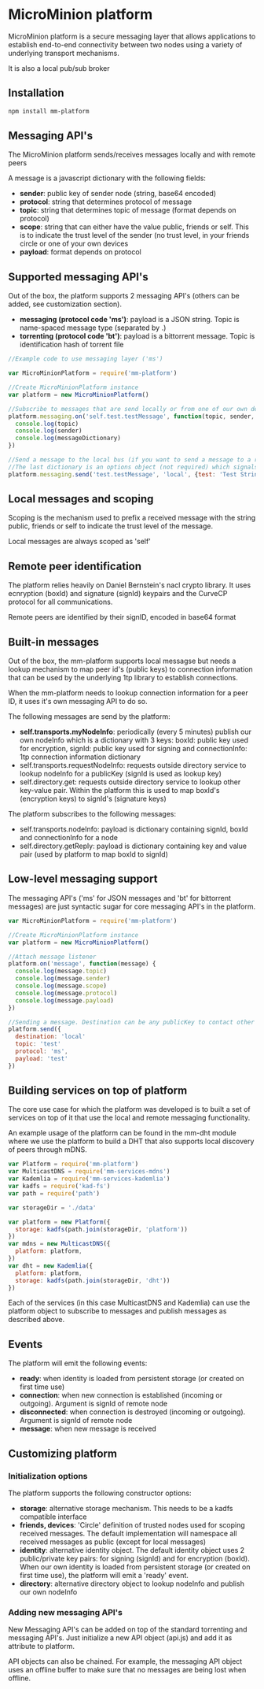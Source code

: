 # MicroMinion platform

MicroMinion platform is a secure messaging layer that allows applications to establish end-to-end connectivity between two nodes using a variety of underlying transport mechanisms.

It is also a local pub/sub broker

## Installation

```bash
npm install mm-platform
```

## Messaging API's

The MicroMinion platform sends/receives messages locally and with remote peers

A message is a javascript dictionary with the following fields:
* **sender**: public key of sender node (string, base64 encoded)
* **protocol**: string that determines protocol of message
* **topic**: string that determines topic of message (format depends on protocol)
* **scope**: string that can either have the value public, friends or self. This is to indicate the trust level of the sender (no trust level, in your friends circle or one of your own devices
* **payload**: format depends on protocol

## Supported messaging API's

Out of the box, the platform supports 2 messaging API's (others can be added, see customization section).
* **messaging (protocol code 'ms')**: payload is a JSON string. Topic is name-spaced message type (separated by .)
* **torrenting (protocol code 'bt')**: payload is a bittorrent message. Topic is identification hash of torrent file

```js
//Example code to use messaging layer ('ms')

var MicroMinionPlatform = require('mm-platform')

//Create MicroMinionPlatform instance
var platform = new MicroMinionPlatform()

//Subscribe to messages that are send locally or from one of our own devices with topic 'test.testMessage'
platform.messaging.on('self.test.testMessage', function(topic, sender, messageDictionary) {
  console.log(topic)
  console.log(sender)
  console.log(messageDictionary)
})

//Send a message to the local bus (if you want to send a message to a remote peer, the peer ID needs to be put as argument instead of 'local'
//The last dictionary is an options object (not required) which signals that this message is a realtime message and expires after 15 seconds
platform.messaging.send('test.testMessage', 'local', {test: 'Test String'}, {realtime: true, expireAfter: 15000})
```

## Local messages and scoping

Scoping is the mechanism used to prefix a received message with the string public, friends or self to indicate the trust level of the message.

Local messages are always scoped as 'self'

## Remote peer identification

The platform relies heavily on Daniel Bernstein's nacl crypto library. It uses ecnryption (boxId) and signature (signId) keypairs and the CurveCP protocol for all communications.

Remote peers are identified by their signID, encoded in base64 format

## Built-in messages

Out of the box, the mm-platform supports local messagse but needs a lookup mechanism to map peer id's (public keys) to connection information that can be used by the underlying 1tp library to establish connections.

When the mm-platform needs to lookup connection information for a peer ID, it uses it's own messaging API to do so.

The following messages are send by the platform:
* **self.transports.myNodeInfo**: periodically (every 5 minutes) publish our own nodeInfo which is a dictionary with 3 keys: boxId: public key used for encryption, signId: public key used for signing and connectionInfo: 1tp connection information dictionary
* self.transports.requestNodeInfo: requests outside directory service to lookup nodeInfo for a publicKey (signId is used as lookup key)
* self.directory.get: requests outside directory service to lookup other key-value pair. Within the platform this is used to map boxId's (encryption keys) to signId's (signature keys)

The platform subscribes to the following messages:
* self.transports.nodeInfo: payload is dictionary containing signId, boxId and connectionInfo for a node
* self.directory.getReply: payload is dictionary containing key and value pair (used by platform to map boxId to signId)

## Low-level messaging support

The messaging API's ('ms' for JSON messages and 'bt' for bittorrent messages) are just syntactic sugar for core messaging API's in the platform.

``` js
var MicroMinionPlatform = require('mm-platform')

//Create MicroMinionPlatform instance
var platform = new MicroMinionPlatform()

//Attach message listener
platform.on('message', function(message) {
  console.log(message.topic)
  console.log(message.sender)
  console.log(message.scope)
  console.log(message.protocol)
  console.log(message.payload)
})

//Sending a message. Destination can be any publicKey to contact other hosts
platform.send({
  destination: 'local'
  topic: 'test'
  protocol: 'ms',
  payload: 'test'
})
```

## Building services on top of platform

The core use case for which the platform was developed is to built a set of services on top of it that use the local and remote messaging functionality.

An example usage of the platform can be found in the mm-dht module where we use the platform to build a DHT that also supports local discovery of peers through mDNS.

```js
var Platform = require('mm-platform')
var MulticastDNS = require('mm-services-mdns')
var Kademlia = require('mm-services-kademlia')
var kadfs = require('kad-fs')
var path = require('path')

var storageDir = './data'

var platform = new Platform({
  storage: kadfs(path.join(storageDir, 'platform'))
})
var mdns = new MulticastDNS({
  platform: platform,
})
var dht = new Kademlia({
  platform: platform,
  storage: kadfs(path.join(storageDir, 'dht'))
})
```

Each of the services (in this case MulticastDNS and Kademlia) can use the platform object to subscribe to messages and publish messages as described above.

## Events

The platform will emit the following events:
* **ready**: when identity is loaded from persistent storage (or created on first time use)
* **connection**: when new connection is established (incoming or outgoing). Argument is signId of remote node
* **disconnected**: when connection is destroyed (incoming or outgoing). Argument is signId of remote node
* **message**: when new message is received

## Customizing platform

### Initialization options

The platform supports the following constructor options:
* **storage**: alternative storage mechanism. This needs to be a kadfs compatible interface
* **friends, devices**: 'Circle' definition of trusted nodes used for scoping received messages. The default implementation will namespace all received messages as public (except for local messages)
* **identity**: alternative identity object. The default identity object uses 2 public/private key pairs: for signing (signId) and for encryption (boxId). When our own identity is loaded from persistent storage (or created on first time use), the platform will emit a 'ready' event.
* **directory**: alternative directory object to lookup nodeInfo and publish our own nodeInfo

### Adding new messaging API's

New Messaging API's can be added on top of the standard torrenting and messaging API's. Just initialize a new API object (api.js) and add it as attribute to platform.

API objects can also be chained. For example, the messaging API object uses an offline buffer to make sure that no messages are being lost when offline.
